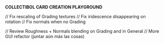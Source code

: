 **COLLECTIBOL CARD CREATION PLAYGROUND**

// Fix rescaling of Grading textures
// Fix iridescence disappearing on rotation
// Fix normals when no Grading

// Review Roughness + Normals blending on Grading and in General
// More GUI refactor (juntar aún más las cosas)

